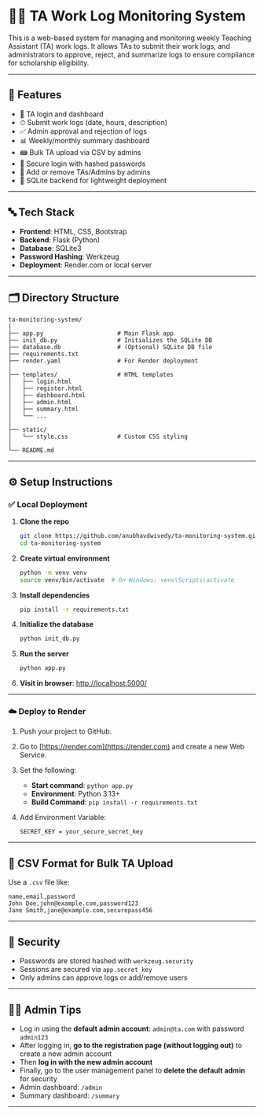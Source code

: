 # 👨‍🏫 TA Work Log Monitoring System

This is a web-based system for managing and monitoring weekly Teaching Assistant (TA) work logs. It allows TAs to submit their work logs, and administrators to approve, reject, and summarize logs to ensure compliance for scholarship eligibility.

---

## 🚀 Features

* 📝 TA login and dashboard
* ⏱ Submit work logs (date, hours, description)
* ✅ Admin approval and rejection of logs
* 📊 Weekly/monthly summary dashboard
* 📾 Bulk TA upload via CSV by admins
* 🔐 Secure login with hashed passwords
* 👤 Add or remove TAs/Admins by admins
* 📁 SQLite backend for lightweight deployment

---

## 🔤 Tech Stack

* **Frontend**: HTML, CSS, Bootstrap
* **Backend**: Flask (Python)
* **Database**: SQLite3
* **Password Hashing**: Werkzeug
* **Deployment**: Render.com or local server

---

## 🗂 Directory Structure

```
ta-monitoring-system/
│
├── app.py                     # Main Flask app
├── init_db.py                 # Initializes the SQLite DB
├── database.db                # (Optional) SQLite DB file
├── requirements.txt
├── render.yaml                # For Render deployment
│
├── templates/                 # HTML templates
│   ├── login.html
│   ├── register.html
│   ├── dashboard.html
│   ├── admin.html
│   ├── summary.html
│   └── ...
│
├── static/
│   └── style.css              # Custom CSS styling
│
└── README.md
```

---

## ⚙️ Setup Instructions

### ✅ Local Deployment

1. **Clone the repo**

   ```bash
   git clone https://github.com/anubhavdwivedy/ta-monitoring-system.git
   cd ta-monitoring-system
   ```

2. **Create virtual environment**

   ```bash
   python -m venv venv
   source venv/bin/activate  # On Windows: venv\Scripts\activate
   ```

3. **Install dependencies**

   ```bash
   pip install -r requirements.txt
   ```

4. **Initialize the database**

   ```bash
   python init_db.py
   ```

5. **Run the server**

   ```bash
   python app.py
   ```

6. **Visit in browser**:
   [http://localhost:5000/](http://localhost:5000/)

---

### ☁️ Deploy to Render

1. Push your project to GitHub.
2. Go to [https://render.com](https://render.com) and create a new Web Service.
3. Set the following:

   * **Start command**: `python app.py`
   * **Environment**: Python 3.13+
   * **Build Command**: `pip install -r requirements.txt`
4. Add Environment Variable:

   ```
   SECRET_KEY = your_secure_secret_key
   ```

---

## 📄 CSV Format for Bulk TA Upload

Use a `.csv` file like:

```
name,email,password
John Doe,john@example.com,password123
Jane Smith,jane@example.com,securepass456
```

---

## 🔐 Security

* Passwords are stored hashed with `werkzeug.security`
* Sessions are secured via `app.secret_key`
* Only admins can approve logs or add/remove users

---

## 👷‍♂️ Admin Tips

* Log in using the **default admin account**: `admin@ta.com` with password `admin123`
* After logging in, **go to the registration page (without logging out)** to create a new admin account
* Then **log in with the new admin account**
* Finally, go to the user management panel to **delete the default admin** for security
* Admin dashboard: `/admin`
* Summary dashboard: `/summary`

---

